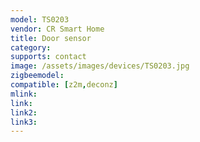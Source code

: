 ```yaml
---
model: TS0203
vendor: CR Smart Home 
title: Door sensor
category:
supports: contact
image: /assets/images/devices/TS0203.jpg
zigbeemodel: 
compatible: [z2m,deconz]
mlink: 
link: 
link2: 
link3: 
---
```

